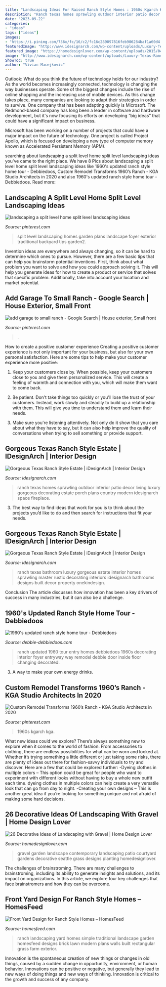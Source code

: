 ```yaml
---
title: "Landscaping Ideas For Raised Ranch Style Homes : 1960s Kgarch Kga"
description: "Ranch texas homes sprawling outdoor interior patio decor living luxury gorgeous decorating estate porch plans country modern idesignarch space fireplace"
date: "2023-09-22"
categories:
- "ideas"
tags: ["ideas"]
images:
- "https://i.pinimg.com/736x/fc/16/c2/fc16c289097816feb906284baf1a60d4.jpg"
featuredImage: "http://www.idesignarch.com/wp-content/uploads/Luxury-Texas-Ranch-Style-Home_7.jpg"
featured_image: "https://homedesignlover.com/wp-content/uploads/2015/04/24-courtyard-landscape.jpg"
image: "http://www.idesignarch.com/wp-content/uploads/Luxury-Texas-Ranch-Style-Home_11.jpg"
ShowToc: true
author: "Vivian Macejkovic"
---
```



Outlook: What do you think the future of technology holds for our industry?
As the world becomes increasingly connected, technology is changing the way businesses operate. Some of the biggest changes include the rise of online shopping and the increasing use of mobile devices. As this change takes place, many companies are looking to adapt their strategies in order to survive. 
One company that has been adapting quickly is Microsoft. The Redmond-based company has long been a leader in software and hardware development, but it's now focusing its efforts on developing “big ideas” that could have a significant impact on business. 

Microsoft has been working on a number of projects that could have a major impact on the future of technology. One project is called Project Apollo, which is focused on developing a new type of computer memory known as Accelerated Persistent Memory (APM).

	

		
searching about landscaping a split level home split level landscaping ideas you've came to the right place. We have 8 Pics about landscaping a split level home split level landscaping ideas like 1960&#039;s updated ranch style home tour - Debbiedoos, Custom Remodel Transforms 1960’s Ranch - KGA Studio Architects in 2020 and also 1960&#039;s updated ranch style home tour - Debbiedoos. Read more:
		
    
## Landscaping A Split Level Home Split Level Landscaping Ideas

<img loading=lazy src="https://i.pinimg.com/736x/d0/f6/45/d0f64535be5c3087e2ac98d2bf886607.jpg" onerror="this.onerror=null;this.src='https://tse2.mm.bing.net/th?id=OIP.A9CXzwZbrUA3vEhpWR44XAHaFj&amp;pid=15.1';" alt="landscaping a split level home split level landscaping ideas">

_Source: pinterest.com_

>split level landscaping homes garden plans landscape foyer exterior traditional backyard tips garden2. 

	

Invention ideas are everywhere and always changing, so it can be hard to determine which ones to pursue. However, there are a few basic tips that can help you brainstorm potential inventions. First, think about what problem you want to solve and how you could approach solving it. This will help you generate ideas for how to create a product or service that solves that specific problem. Additionally, take into account your location and market potential.

    
## Add Garage To Small Ranch - Google Search | House Exterior, Small Front

<img loading=lazy src="https://i.pinimg.com/736x/60/88/d8/6088d80e057e29ed5fdc79a6ad1f635a.jpg" onerror="this.onerror=null;this.src='https://tse3.mm.bing.net/th?id=OIP.DU0P0T0cTJRUrTUKPeLH8gHaDh&amp;pid=15.1';" alt="add garage to small ranch - Google Search | House exterior, Small front">

_Source: pinterest.com_

>. 

	

How to create a positive customer experience
Creating a positive customer experience is not only important for your business, but also for your own personal satisfaction. Here are some tips to help make your customer experience more positive:
1. Keep your customers close by. When possible, keep your customers close to you and give them personalized service. This will create a feeling of warmth and connection with you, which will make them want to come back.

2. Be patient. Don't take things too quickly or you'll lose the trust of your customers. Instead, work slowly and steadily to build up a relationship with them. This will give you time to understand them and learn their needs.

3. Make sure you're listening attentively. Not only do it show that you care about what they have to say, but it can also help improve the quality of conversations when trying to sell something or provide support.

    
## Gorgeous Texas Ranch Style Estate | IDesignArch | Interior Design

<img loading=lazy src="http://www.idesignarch.com/wp-content/uploads/Luxury-Texas-Ranch-Style-Home_7.jpg" onerror="this.onerror=null;this.src='https://tse1.mm.bing.net/th?id=OIP.sNTGbUn1uzV5oDaDGYFa3AHaJ4&amp;pid=15.1';" alt="Gorgeous Texas Ranch Style Estate | iDesignArch | Interior Design">

_Source: idesignarch.com_

>ranch texas homes sprawling outdoor interior patio decor living luxury gorgeous decorating estate porch plans country modern idesignarch space fireplace. 

	

3. The best way to find ideas that work for you is to think about the projects you’d like to do and then search for instructions that fit your needs.

    
## Gorgeous Texas Ranch Style Estate | IDesignArch | Interior Design

<img loading=lazy src="http://www.idesignarch.com/wp-content/uploads/Luxury-Texas-Ranch-Style-Home_11.jpg" onerror="this.onerror=null;this.src='https://tse3.mm.bing.net/th?id=OIP.wwrt0-kvsY9LUNNOwHFfSAHaFj&amp;pid=15.1';" alt="Gorgeous Texas Ranch Style Estate | iDesignArch | Interior Design">

_Source: idesignarch.com_

>ranch texas bathroom luxury gorgeous estate interior homes sprawling master rustic decorating interiors idesignarch bathrooms designs built decor property onekindesign. 

	

Conclusion
The article discusses how innovation has been a key drivers of success in many industries, but it can also be a challenge.

    
## 1960&#039;s Updated Ranch Style Home Tour - Debbiedoos

<img loading=lazy src="http://4.bp.blogspot.com/-FOgDkUe5s6E/UmleokxkyTI/AAAAAAAANF4/Uebh48Opm7g/s1600/DSC_0538edited.jpg" onerror="this.onerror=null;this.src='https://tse3.mm.bing.net/th?id=OIP.Jh7RMXtcgZqMle0SYfWi2AHaLH&amp;pid=15.1';" alt="1960&#039;s updated ranch style home tour - Debbiedoos">

_Source: debbie-debbiedoos.com_

>ranch updated 1960 tour entry homes debbiedoos 1960s decorating interior foyer entryway way remodel debbie door inside floor changing decorated. 

	

3. A way to make your own energy drinks.

    
## Custom Remodel Transforms 1960’s Ranch - KGA Studio Architects In 2020

<img loading=lazy src="https://i.pinimg.com/736x/fc/16/c2/fc16c289097816feb906284baf1a60d4.jpg" onerror="this.onerror=null;this.src='https://tse1.mm.bing.net/th?id=OIP.y4EkeyNW6pu1sA4shu-7NQHaDc&amp;pid=15.1';" alt="Custom Remodel Transforms 1960’s Ranch - KGA Studio Architects in 2020">

_Source: pinterest.com_

>1960s kgarch kga. 

	

What new ideas could we explore?
There’s always something new to explore when it comes to the world of fashion. From accessories to clothing, there are endless possibilities for what can be worn and looked at. Whether it’s trying something a little different or just taking some risks, there are plenty of ideas out there for fashion-savvy individuals to try and discover. Here are a few that could be explored further: 
-Dyeing clothes in multiple colors – This option could be great for people who want to experiment with different looks without having to buy a whole new outfit each time. dyeing clothes in multiple colors can help create a very versatile look that can go from day to night. 
-Creating your own designs – This is another great idea if you’re looking for something unique and not afraid of making some hard decisions.

    
## 26 Decorative Ideas Of Landscaping With Gravel | Home Design Lover

<img loading=lazy src="https://homedesignlover.com/wp-content/uploads/2015/04/24-courtyard-landscape.jpg" onerror="this.onerror=null;this.src='https://tse4.mm.bing.net/th?id=OIP.sPQqskUowIuFJBNs14TFMAHaLQ&amp;pid=15.1';" alt="26 Decorative Ideas of Landscaping with Gravel | Home Design Lover">

_Source: homedesignlover.com_

>gravel garden landscape contemporary landscaping patio courtyard gardens decorative seattle grass designs planting homedesignlover. 

	

The challenges of brainstroming.
There are many challenges to brainstroming, including its ability to generate insights and solutions, and its impact on organizations. In this article, we explore four key challenges that face brainstromers and how they can be overcome.

    
## Front Yard Design For Ranch Style Homes – HomesFeed

<img loading=lazy src="https://homesfeed.com/wp-content/uploads/2015/07/Simple-and-traditional-ranch-home-style-with-simple-and-beautiful-front-yard-landscaping.jpg" onerror="this.onerror=null;this.src='https://tse1.mm.bing.net/th?id=OIP.VxIzUTnHEGAwCSS2fLd51QHaET&amp;pid=15.1';" alt="Front Yard Design for Ranch Style Homes – HomesFeed">

_Source: homesfeed.com_

>ranch landscaping yard homes simple traditional landscape garden homesfeed designs brick lawn modern plans walls built rectangular grass farm exterior. 

	

Innovation is the spontaneous creation of new things or changes in old things, caused by a sudden change in opportunity, environment, or human behavior. Innovations can be positive or negative, but generally they lead to new ways of doing things and new ways of thinking. Innovation is critical to the growth and success of any company.

